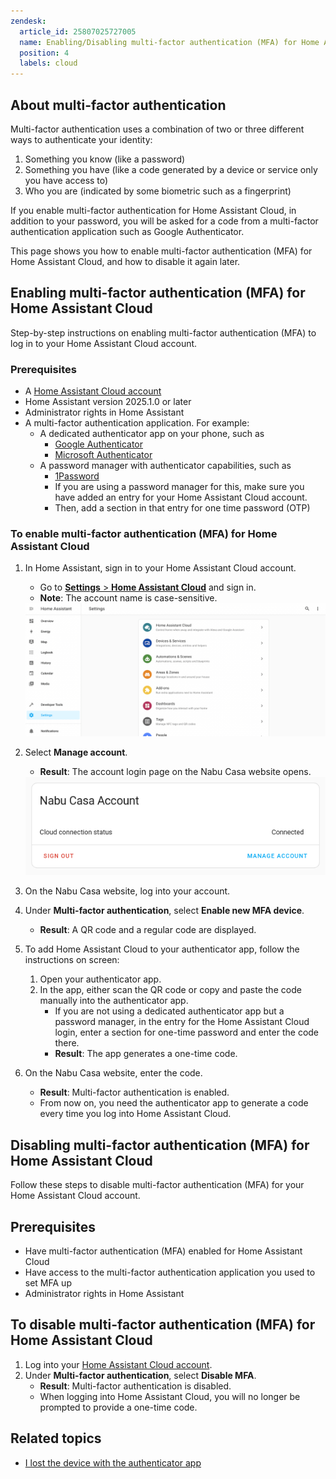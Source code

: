 ```yaml
---
zendesk:
  article_id: 25807025727005
  name: Enabling/Disabling multi-factor authentication (MFA) for Home Assistant Cloud
  position: 4
  labels: cloud
---
```


## About multi-factor authentication

Multi-factor authentication uses a combination of two or three different ways to authenticate your identity:

1. Something you know (like a password)
2. Something you have (like a code generated by a device or service only you have access to)
3. Who you are (indicated by some biometric such as a fingerprint)

If you enable multi-factor authentication for Home Assistant Cloud, in addition to your password, you will be asked for a code from a multi-factor authentication application such as Google Authenticator.

This page shows you how to enable multi-factor authentication (MFA) for Home Assistant Cloud, and how to disable it again later.

## Enabling multi-factor authentication (MFA) for Home Assistant Cloud

Step-by-step instructions on enabling multi-factor authentication (MFA) to log in to your Home Assistant Cloud account.

### Prerequisites

- A [Home Assistant Cloud account](/hc/en-us/articles/25649130769949-Enabling-Home-Assistant-Cloud)
- Home Assistant version 2025.1.0 or later
- Administrator rights in Home Assistant
- A multi-factor authentication application. For example:
  - A dedicated authenticator app on your phone, such as
    - [Google Authenticator](hhttps://support.google.com/accounts/answer/1066447?hl=en&co=GENIE.Platform%3DAndroid&oco=0)
    - [Microsoft Authenticator](https://www.microsoft.com/en-us/security/mobile-authenticator-app)
  - A password manager with authenticator capabilities, such as
    - [1Password](https://support.1password.com/one-time-passwords/)
    - If you are using a password manager for this, make sure you have added an entry for your Home Assistant Cloud account.
    - Then, add a section in that entry for one time password (OTP)

### To enable multi-factor authentication (MFA) for Home Assistant Cloud

1. In Home Assistant, sign in to your Home Assistant Cloud account.
   - Go to [**Settings** > **Home Assistant Cloud**](https://my.home-assistant.io/redirect/cloud/) and sign in.
   - **Note**: The account name is case-sensitive.

   <img src="/static/img/cloud/ha-settings-panel.png" alt="Home Assistant Settings panel">

2. Select **Manage account**.
   - **Result**: The account login page on the Nabu Casa website opens.

   <img src="/static/img/cloud/ha_cloud_connected.png" alt="Home Assistant Cloud connected">

3. On the Nabu Casa website, log into your account.
4. Under **Multi-factor authentication**, select **Enable new MFA device**.
   - **Result**: A QR code and a regular code are displayed.
5. To add Home Assistant Cloud to your authenticator app, follow the instructions on screen:
   1. Open your authenticator app.
   2. In the app, either scan the QR code or copy and paste the code manually into the authenticator app.
      - If you are not using a dedicated authenticator app but a password manager, in the entry for the Home Assistant Cloud login, enter a section for one-time password and enter the code there.
      - **Result**: The app generates a one-time code.
6. On the Nabu Casa website, enter the code.
   - **Result**: Multi-factor authentication is enabled.
   - From now on, you need the authenticator app to generate a code every time you log into Home Assistant Cloud.

## Disabling multi-factor authentication (MFA) for Home Assistant Cloud

Follow these steps to disable multi-factor authentication (MFA) for your Home Assistant Cloud account.

## Prerequisites

- Have multi-factor authentication (MFA) enabled for Home Assistant Cloud
- Have access to the multi-factor authentication application you used to set MFA up
- Administrator rights in Home Assistant

## To disable multi-factor authentication (MFA) for Home Assistant Cloud

1. Log into your [Home Assistant Cloud account](https://account.nabucasa.com/).
2. Under **Multi-factor authentication**, select **Disable MFA**.
   - **Result**: Multi-factor authentication is disabled.
   - When logging into Home Assistant Cloud, you will no longer be prompted to provide a one-time code.

## Related topics

- [I lost the device with the authenticator app](/hc/en-us/articles/25806000298397-I-lost-the-device-used-to-generate-the-MFA-token-to-log-into-Home-Assistant-Cloud)
